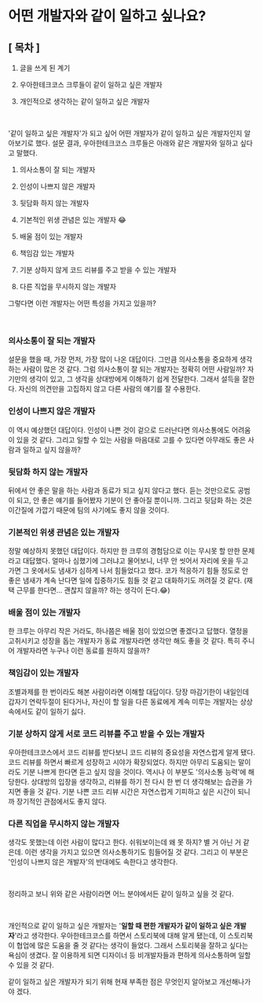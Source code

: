 # 어떤 개발자와 같이 일하고 싶나요?

## [ 목차 ]

1. 글을 쓰게 된 계기

2. 우아한테크코스 크루들이 같이 일하고 싶은 개발자

3. 개인적으로 생각하는 같이 일하고 싶은 개발자

<br>

'같이 일하고 싶은 개발자'가 되고 싶어 어떤 개발자가 같이 일하고 싶은 개발자인지 알아보기로 했다. 설문 결과, 우아한테크코스 크루들은 아래와 같은 개발자와 일하고 싶다고 말했다.

1. 의사소통이 잘 되는 개발자

2. 인성이 나쁘지 않은 개발자

3. 뒷담화 하지 않는 개발자

4. 기본적인 위생 관념은 있는 개발자 😂

5. 배울 점이 있는 개발자

6. 책임감 있는 개발자

7. 기분 상하지 않게 코드 리뷰를 주고 받을 수 있는 개발자

8. 다른 직업을 무시하지 않는 개발자

그렇다면 이런 개발자는 어떤 특성을 가지고 있을까?

<br>

### 의사소통이 잘 되는 개발자
설문을 했을 때, 가장 먼저, 가장 많이 나온 대답이다. 그만큼 의사소통을 중요하게 생각하는 사람이 많은 것 같다. 그럼 의사소통이 잘 되는 개발자는 정확히 어떤 사람일까? 자기만의 생각이 있고, 그 생각을 상대방에게 이해하기 쉽게 전달한다. 그래서 설득을 잘한다. 자신의 의견만을 고집하지 않고 다른 사람의 얘기를 잘 수용한다.


### 인성이 나쁘지 않은 개발자
이 역시 예상했던 대답이다. 인성이 나쁜 것이 겉으로 드러난다면 의사소통에도 어려움이 있을 것 같다. 그리고 일할 수 있는 사람을 마음대로 고를 수 있다면 아무래도 좋은 사람과 일하고 싶지 않을까?

### 뒷담화 하지 않는 개발자
뒤에서 안 좋은 말을 하는 사람과 동료가 되고 싶지 않다고 했다. 듣는 것만으로도 공범이 되고, 안 좋은 얘기를 들어봤자 기분이 안 좋아질 뿐이니까. 그리고 뒷담화 하는 것은 이간질에 가깝기 때문에 팀의 사기에도 좋지 않을 것이다. 

### 기본적인 위생 관념은 있는 개발자
정말 예상하지 못했던 대답이다. 하지만 한 크루의 경험담으로 이는 무시못 할 만한 문제라고 대답했다. 얼마나 심했기에 그러냐고 물어보니, 너무 안 씻어서 자리에 옷을 두고 가면 그 옷에서도 냄새가 심하게 나서 힘들었다고 했다. 코가 적응하기 힘들 정도로 안 좋은 냄새가 계속 난다면 일에 집중하기도 힘들 것 같고 대화하기도 꺼려질 것 같다. (재택 근무를 한다면... 괜찮지 않을까? 하는 생각이 든다.😂)

### 배울 점이 있는 개발자
한 크루는 아무리 작은 거라도, 하나쯤은 배울 점이 있었으면 좋겠다고 답했다. 열정을 고취시키고 성장을 돕는 개발자가 동료 개발자라면 생각만 해도 좋을 것 같다. 특히 주니어 개발자라면 누구나 이런 동료를 원하지 않을까?

### 책임감이 있는 개발자
조별과제를 한 번이라도 해본 사람이라면 이해할 대답이다. 당장 마감기한이 내일인데 갑자기 연락두절이 된다거나, 자신이 할 일을 다른 동료에게 계속 미루는 개발자는 상상 속에서도 같이 일하기 싫다.

### 기분 상하지 않게 서로 코드 리뷰를 주고 받을 수 있는 개발자
우아한테크코스에서 코드 리뷰를 받다보니 코드 리뷰의 중요성을 자연스럽게 알게 됐다. 코드 리뷰를 하면서 빠르게 성장하고 시야가 확장되었다. 하지만 아무리 도움되는 말이라도 기분 나쁘게 한다면 듣고 싶지 않을 것이다. 역시나 이 부분도 '의사소통 능력'에 해당한다. 상대방의 입장을 생각하고, 리뷰를 하기 전 다시 한 번 더 생각해보는 습관을 가지면 좋을 것 같다. 기분 나쁜 코드 리뷰 시간은 자연스럽게 기피하고 싶은 시간이 되니까 장기적인 관점에서도 좋지 않다.


### 다른 직업을 무시하지 않는 개발자
생각도 못했는데 이런 사람이 많다고 한다. 쉬워보이는데 왜 못 하지? 별 거 아닌 거 같은데. 이런 생각을 가지고 있으면 의사소통하기도 힘들어질 것 같다. 그리고 이 부분은 '인성이 나쁘지 않은 개발자'의 반대에도 속한다고 생각한다. 


<br>

정리하고 보니 위와 같은 사람이라면 어느 분야에서든 같이 일하고 싶을 것 같다.

<br>

개인적으로 같이 일하고 싶은 개발자는 '**일할 때 편한 개발자가 같이 일하고 싶은 개발자**'라고 생각한다. 우아한테크코스를 하면서 스토리북에 대해 알게 됐는데, 이 스토리북이 협업에 많은 도움을 줄 것 같다는 생각이 들었다. 그래서 스토리북을 잘하고 싶다는 욕심이 생겼다. 잘 이용하게 되면 디자이너 등 비개발자들과 편하게 의사소통하며 일할 수 있을 것 같다. 

같이 일하고 싶은 개발자가 되기 위해 현재 부족한 점은 무엇인지 알아보고 개선해나가야 겠다.
